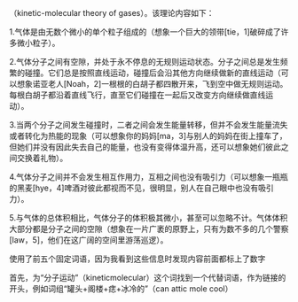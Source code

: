 （kinetic-molecular theory of gases）。该理论内容如下：

1.气体是由无数个微小的单个粒子组成的（想象一个巨大的领带[tie，1]破碎成了许多微小粒子）。

2.气体分子之间有空隙，并处于永不停息的无规则运动状态。分子之间总是发生频繁的碰撞。它们总是按照直线运动，碰撞后会沿其他方向继续做新的直线运动（可以想象诺亚老人[Noah，2]一根根的白胡子都四散开来，飞到空中做无规则运动。每根白胡子都沿着直线飞行，直至它们碰撞在一起后又改变方向继续做直线运动）。

3.当两个分子之间发生碰撞时，二者之间会发生能量转移，但并不会发生能量流失或者转化为热能的现象（可以想象你的妈妈[ma，3]与别人的妈妈在街上撞车了，但她们并没有因此失去自己的能量，也没有变得体温升高，还可以想象她们彼此之间交换着礼物）。

4.气体分子之间并不会发生相互作用力，互相之间也没有吸引力（可以想象一瓶瓶的黑麦[hye，4]啤酒对彼此都视而不见，很明显，别人在自己眼中也没有吸引力）。

5.与气体的总体积相比，气体分子的体积极其微小，甚至可以忽略不计。气体体积大部分都是分子之间的空隙（想象在一片广袤的原野上，只有为数不多的几个警察[law，5]，他们在这广阔的空间里游荡巡逻）。

使用了前五个固定词语，因为我看到这些信息时发现内容前面都标上了数字

首先，为“分子运动”（kineticmolecular）这个词找到一个代替词语，作为链接的开头，例如词组“罐头+阁楼+痣+冰冷的”（can attic mole cool）
